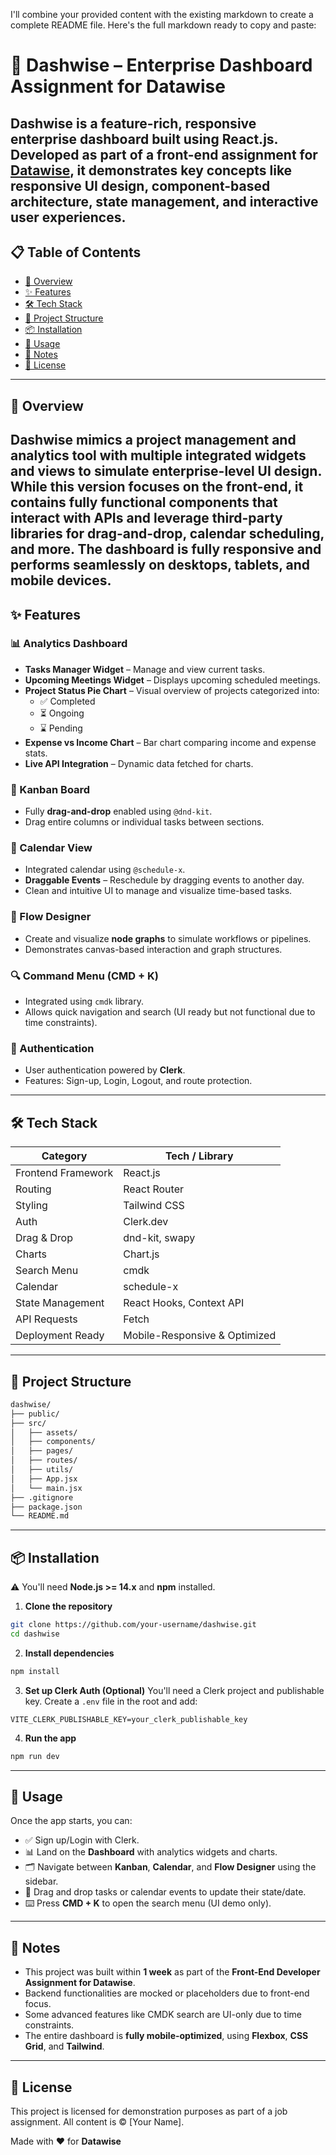 I'll combine your provided content with the existing markdown to create a complete README file. Here's the full markdown ready to copy and paste:

# 🚀 Dashwise – Enterprise Dashboard Assignment for Datawise
Dashwise is a feature-rich, responsive enterprise dashboard built using React.js. Developed as part of a front-end assignment for [Datawise](https://datawise.com), it demonstrates key concepts like responsive UI design, component-based architecture, state management, and interactive user experiences.
---
## 📋 Table of Contents
- [📖 Overview](#-overview)
- [✨ Features](#-features)
- [🛠 Tech Stack](#-tech-stack)
- [📁 Project Structure](#-project-structure)
- [📦 Installation](#-installation)
- [🚀 Usage](#-usage)
- [📌 Notes](#-notes)
- [📄 License](#-license)
---
## 📖 Overview
Dashwise mimics a project management and analytics tool with multiple integrated widgets and views to simulate enterprise-level UI design. While this version focuses on the front-end, it contains fully functional components that interact with APIs and leverage third-party libraries for drag-and-drop, calendar scheduling, and more.
The dashboard is fully responsive and performs seamlessly on desktops, tablets, and mobile devices.
---
## ✨ Features
### 📊 Analytics Dashboard
- **Tasks Manager Widget** – Manage and view current tasks.
- **Upcoming Meetings Widget** – Displays upcoming scheduled meetings.
- **Project Status Pie Chart** – Visual overview of projects categorized into:
  - ✅ Completed
  - ⏳ Ongoing
  - ⌛ Pending
- **Expense vs Income Chart** – Bar chart comparing income and expense stats.
- **Live API Integration** – Dynamic data fetched for charts.
### 📌 Kanban Board
- Fully **drag-and-drop** enabled using `@dnd-kit`.
- Drag entire columns or individual tasks between sections.
### 📅 Calendar View
- Integrated calendar using `@schedule-x`.
- **Draggable Events** – Reschedule by dragging events to another day.
- Clean and intuitive UI to manage and visualize time-based tasks.
### 🧠 Flow Designer
- Create and visualize **node graphs** to simulate workflows or pipelines.
- Demonstrates canvas-based interaction and graph structures.
### 🔍 Command Menu (CMD + K)
- Integrated using `cmdk` library.
- Allows quick navigation and search (UI ready but not functional due to time constraints).
### 🔐 Authentication
- User authentication powered by **Clerk**.
- Features: Sign-up, Login, Logout, and route protection.
---
## 🛠 Tech Stack
| Category            | Tech / Library                  |
|---------------------|----------------------------------|
| Frontend Framework  | React.js                        |
| Routing             | React Router                    |
| Styling             | Tailwind CSS                    |
| Auth                | Clerk.dev                       |
| Drag & Drop         | dnd-kit, swapy                  |
| Charts              | Chart.js                        |
| Search Menu         | cmdk                            |
| Calendar            | schedule-x                      |
| State Management    | React Hooks, Context API        |
| API Requests        | Fetch                           |
| Deployment Ready    | Mobile-Responsive & Optimized   |
---
## 📁 Project Structure
```bash
dashwise/
├── public/
├── src/
│   ├── assets/
│   ├── components/
│   ├── pages/
│   ├── routes/
│   ├── utils/
│   ├── App.jsx
│   └── main.jsx
├── .gitignore
├── package.json
└── README.md
```
---
## 📦 Installation
⚠️ You'll need **Node.js >= 14.x** and **npm** installed.
1. **Clone the repository**

```bash
git clone https://github.com/your-username/dashwise.git
cd dashwise
```

2. **Install dependencies**

```bash
npm install
```

3. **Set up Clerk Auth (Optional)**
You'll need a Clerk project and publishable key.
Create a `.env` file in the root and add:

```env
VITE_CLERK_PUBLISHABLE_KEY=your_clerk_publishable_key
```

4. **Run the app**

```bash
npm run dev
```
---
## 🚀 Usage
Once the app starts, you can:
* ✅ Sign up/Login with Clerk.
* 📊 Land on the **Dashboard** with analytics widgets and charts.
* 🗂 Navigate between **Kanban**, **Calendar**, and **Flow Designer** using the sidebar.
* 🔄 Drag and drop tasks or calendar events to update their state/date.
* ⌨️ Press **CMD + K** to open the search menu (UI demo only).
---
## 📌 Notes
* This project was built within **1 week** as part of the **Front-End Developer Assignment for Datawise**.
* Backend functionalities are mocked or placeholders due to front-end focus.
* Some advanced features like CMDK search are UI-only due to time constraints.
* The entire dashboard is **fully mobile-optimized**, using **Flexbox**, **CSS Grid**, and **Tailwind**.
---
## 📄 License
This project is licensed for demonstration purposes as part of a job assignment. All content is © [Your Name].

Made with ❤️ for **Datawise**